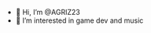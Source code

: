 - 👋 Hi, I’m @AGRIZ23
- 👀 I’m interested in game dev and music

<!---
AGRIZ23/AGRIZ23 is a ✨ special ✨ repository because its `README.md` (this file) appears on your GitHub profile.
You can click the Preview link to take a look at your changes.
--->

